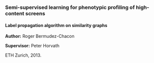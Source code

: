 ### Semi-supervised learning for phenotypic profiling of high-content screens ###

#### Label propagation algorithm on similarity graphs ####

**Author:**       Roger Bermudez-Chacon

**Supervisor:**   Peter Horvath

ETH Zurich, 2013.
